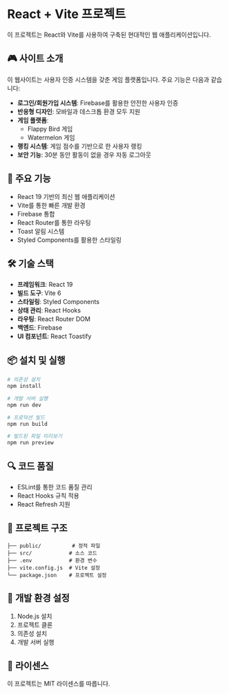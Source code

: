 # React + Vite 프로젝트

이 프로젝트는 React와 Vite를 사용하여 구축된 현대적인 웹 애플리케이션입니다.

## 🎮 사이트 소개

이 웹사이트는 사용자 인증 시스템을 갖춘 게임 플랫폼입니다. 주요 기능은 다음과 같습니다:

- **로그인/회원가입 시스템**: Firebase를 활용한 안전한 사용자 인증
- **반응형 디자인**: 모바일과 데스크톱 환경 모두 지원
- **게임 플랫폼**: 
  - Flappy Bird 게임
  - Watermelon 게임
- **랭킹 시스템**: 게임 점수를 기반으로 한 사용자 랭킹
- **보안 기능**: 30분 동안 활동이 없을 경우 자동 로그아웃

## 🚀 주요 기능

- React 19 기반의 최신 웹 애플리케이션
- Vite를 통한 빠른 개발 환경
- Firebase 통합
- React Router를 통한 라우팅
- Toast 알림 시스템
- Styled Components를 활용한 스타일링

## 🛠 기술 스택

- **프레임워크**: React 19
- **빌드 도구**: Vite 6
- **스타일링**: Styled Components
- **상태 관리**: React Hooks
- **라우팅**: React Router DOM
- **백엔드**: Firebase
- **UI 컴포넌트**: React Toastify

## 📦 설치 및 실행

```bash
# 의존성 설치
npm install

# 개발 서버 실행
npm run dev

# 프로덕션 빌드
npm run build

# 빌드된 파일 미리보기
npm run preview
```

## 🔍 코드 품질

- ESLint를 통한 코드 품질 관리
- React Hooks 규칙 적용
- React Refresh 지원

## 📝 프로젝트 구조

```
├── public/          # 정적 파일
├── src/            # 소스 코드
├── .env            # 환경 변수
├── vite.config.js  # Vite 설정
└── package.json    # 프로젝트 설정
```

## 🔧 개발 환경 설정

1. Node.js 설치
2. 프로젝트 클론
3. 의존성 설치
4. 개발 서버 실행

## 📄 라이센스

이 프로젝트는 MIT 라이센스를 따릅니다.
